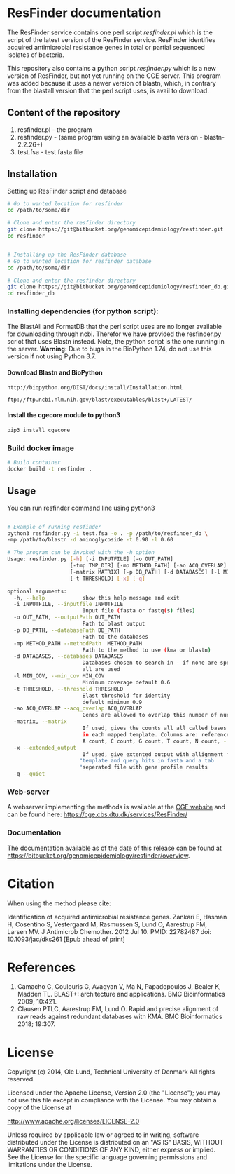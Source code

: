 ResFinder documentation
=============

The ResFinder service contains one perl script *resfinder.pl* which is the
script of the latest version of the ResFinder service. ResFinder identifies
acquired antimicrobial resistance genes in total or partial sequenced isolates
of bacteria.

This repository also contains a python script *resfinder.py* which is  a new version
of ResFinder, but not yet running on the CGE server. This program was added because
it uses a newer version of blastn,  which, in contrary from the blastall version
that the perl script uses, is avail to download.

## Content of the repository
1. resfinder.pl - the program
2. resfinder.py - (same program using an available blastn version - blastn-2.2.26+)
3. test.fsa     - test fasta file

## Installation

Setting up ResFinder script and database
```bash
# Go to wanted location for resfinder
cd /path/to/some/dir

# Clone and enter the resfinder directory
git clone https://git@bitbucket.org/genomicepidemiology/resfinder.git
cd resfinder


# Installing up the ResFinder database
# Go to wanted location for resfinder database
cd /path/to/some/dir

# Clone and enter the resfinder directory
git clone https://git@bitbucket.org/genomicepidemiology/resfinder_db.git
cd resfinder_db

```

### Installing dependencies (for python script):

The BlastAll and FormatDB that the perl script uses are no longer available
for downloading through ncbi. Therefor we have provided the resfinder.py
scriot that uses Blastn instead. Note, the python script is the one running
in the server.
**Warning:** Due to bugs in the BioPython 1.74, do not use this version if
not using Python 3.7.


#### Download Blastn and BioPython
```url
http://biopython.org/DIST/docs/install/Installation.html
```
```url
ftp://ftp.ncbi.nlm.nih.gov/blast/executables/blast+/LATEST/
```
#### Install the cgecore module to python3
```bash
pip3 install cgecore
```

### Build docker image
```bash
# Build container
docker build -t resfinder .
```

## Usage

You can run resfinder command line using python3

```bash

# Example of running resfinder
python3 resfinder.py -i test.fsa -o . -p /path/to/resfinder_db \
-mp /path/to/blastn -d aminoglycoside -t 0.90 -l 0.60

# The program can be invoked with the -h option
Usage: resfinder.py [-h] [-i INPUTFILE] [-o OUT_PATH]
                    [-tmp TMP_DIR] [-mp METHOD_PATH] [-ao ACQ_OVERLAP]
                    [-matrix MATRIX] [-p DB_PATH] [-d DATABASES] [-l MIN_COV]
                    [-t THRESHOLD] [-x] [-q]

optional arguments:
  -h, --help            show this help message and exit
  -i INPUTFILE, --inputfile INPUTFILE
                        Input file (fasta or fastq(s) files)
  -o OUT_PATH, --outputPath OUT_PATH
                        Path to blast output
  -p DB_PATH, --databasePath DB_PATH
                        Path to the databases
  -mp METHOD_PATH --methodPath  METHOD_PATH
                        Path to the method to use (kma or blastn)
  -d DATABASES, --databases DATABASES
                        Databases chosen to search in - if none are specified
                        all are used
  -l MIN_COV, --min_cov MIN_COV
                        Minimum coverage default 0.6
  -t THRESHOLD, --threshold THRESHOLD
                        Blast threshold for identity
                        default minimum 0.9
  -ao ACQ_OVERLAP --acq_overlap ACQ_OVERLAP
                        Genes are allowed to overlap this number of nucleotides (30)
  -matrix, --matrix
                        If used, gives the counts all all called bases at each position
                        in each mapped template. Columns are: reference base,
                        A count, C count, G count, T count, N count, - count.
  -x --extended_output
                        If used, give extented output with allignment files,
                       "template and query hits in fasta and a tab
                       "seperated file with gene profile results
  -q --quiet
```

### Web-server

A webserver implementing the methods is available at the [CGE
website](http://www.genomicepidemiology.org/) and can be found here:
https://cge.cbs.dtu.dk/services/ResFinder/

### Documentation

The documentation available as of the date of this release can be found at
https://bitbucket.org/genomicepidemiology/resfinder/overview.


Citation
=======

When using the method please cite:

Identification of acquired antimicrobial resistance genes.
Zankari E, Hasman H, Cosentino S, Vestergaard M, Rasmussen S, Lund O, Aarestrup
FM, Larsen MV.
J Antimicrob Chemother. 2012 Jul 10.
PMID: 22782487         doi: 10.1093/jac/dks261
[Epub ahead of print]

References
=======

1. Camacho C, Coulouris G, Avagyan V, Ma N, Papadopoulos J, Bealer K, Madden TL. BLAST+: architecture and applications. BMC Bioinformatics 2009; 10:421. 
2. Clausen PTLC, Aarestrup FM, Lund O. Rapid and precise alignment of raw reads against redundant databases with KMA. BMC Bioinformatics 2018; 19:307. 

License
=======

Copyright (c) 2014, Ole Lund, Technical University of Denmark
All rights reserved.

Licensed under the Apache License, Version 2.0 (the "License");
you may not use this file except in compliance with the License.
You may obtain a copy of the License at

   http://www.apache.org/licenses/LICENSE-2.0

Unless required by applicable law or agreed to in writing, software
distributed under the License is distributed on an "AS IS" BASIS,
WITHOUT WARRANTIES OR CONDITIONS OF ANY KIND, either express or implied.
See the License for the specific language governing permissions and
limitations under the License.
